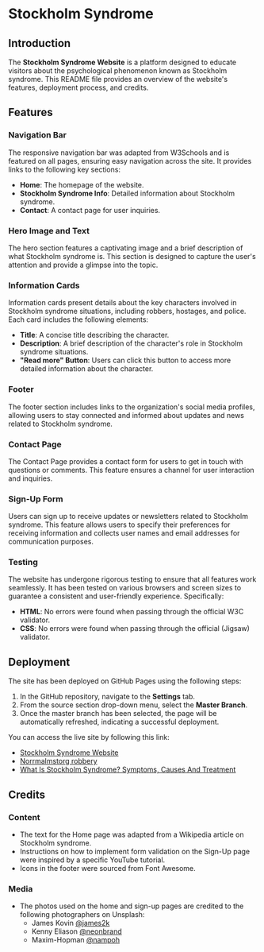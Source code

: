 # Stockholm Syndrome 

## Introduction
The **Stockholm Syndrome Website** is a platform designed to educate visitors about the psychological phenomenon known as Stockholm syndrome. This README file provides an overview of the website's features, deployment process, and credits.

## Features

### Navigation Bar
The responsive navigation bar was adapted from W3Schools and is featured on all pages, ensuring easy navigation across the site. It provides links to the following key sections:
- **Home**: The homepage of the website.
- **Stockholm Syndrome Info**: Detailed information about Stockholm syndrome.
- **Contact**: A contact page for user inquiries.

### Hero Image and Text
The hero section features a captivating image and a brief description of what Stockholm syndrome is. This section is designed to capture the user's attention and provide a glimpse into the topic.

### Information Cards
Information cards present details about the key characters involved in Stockholm syndrome situations, including robbers, hostages, and police. Each card includes the following elements:
- **Title**: A concise title describing the character.
- **Description**: A brief description of the character's role in Stockholm syndrome situations.
- **"Read more" Button**: Users can click this button to access more detailed information about the character.

### Footer
The footer section includes links to the organization's social media profiles, allowing users to stay connected and informed about updates and news related to Stockholm syndrome.

### Contact Page
The Contact Page provides a contact form for users to get in touch with questions or comments. This feature ensures a channel for user interaction and inquiries.

### Sign-Up Form
Users can sign up to receive updates or newsletters related to Stockholm syndrome. This feature allows users to specify their preferences for receiving information and collects user names and email addresses for communication purposes.

### Testing
The website has undergone rigorous testing to ensure that all features work seamlessly. It has been tested on various browsers and screen sizes to guarantee a consistent and user-friendly experience. Specifically:
- **HTML**: No errors were found when passing through the official W3C validator.
- **CSS**: No errors were found when passing through the official (Jigsaw) validator.

## Deployment

The site has been deployed on GitHub Pages using the following steps:

1. In the GitHub repository, navigate to the **Settings** tab.
2. From the source section drop-down menu, select the **Master Branch**.
3. Once the master branch has been selected, the page will be automatically refreshed, indicating a successful deployment.

You can access the live site by following this link: 
- [Stockholm Syndrome Website](https://example.com/stockholm-syndrome)
- [Norrmalmstorg robbery](https://example.com/norrmalmstorg-robbery)
- [What Is Stockholm Syndrome? Symptoms, Causes And Treatment](https://example.com/stockholm-syndrome-treatment)

## Credits

### Content
- The text for the Home page was adapted from a Wikipedia article on Stockholm syndrome.
- Instructions on how to implement form validation on the Sign-Up page were inspired by a specific YouTube tutorial.
- Icons in the footer were sourced from Font Awesome.

### Media
- The photos used on the home and sign-up pages are credited to the following photographers on Unsplash:
  - James Kovin [@james2k](https://unsplash.com/@james2k)
  - Kenny Eliason [@neonbrand](https://unsplash.com/@neonbrand)
  - Maxim-Hopman [@nampoh](https://unsplash.com/@nampoh)